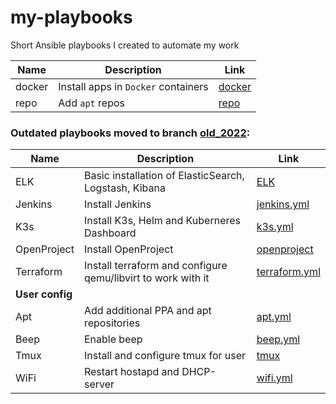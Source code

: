 # my-playbooks
Short Ansible playbooks I created to automate my work

| Name | Description | Link |
| ------ | ------ | ------ | 
| docker | Install apps in `Docker` containers | [docker](docker) |
| repo | Add `apt` repos | [repo](repo) |


### Outdated playbooks moved to branch [old_2022](https://github.com/aceberg/my-playbooks/tree/old_2022):

| Name | Description | Link |
| ------ | ------ | ------ | 
| ELK | Basic installation of ElasticSearch, Logstash, Kibana | [ELK](https://github.com/aceberg/my-playbooks/blob/old_2022/ELK) |
| Jenkins | Install Jenkins | [jenkins.yml](https://github.com/aceberg/my-playbooks/blob/old_2022/jenkins/jenkins.yml) |
| K3s | Install K3s, Helm and Kuberneres Dashboard | [k3s.yml](https://github.com/aceberg/my-playbooks/blob/old_2022/k3s/k3s.yml) |
| OpenProject | Install OpenProject | [openproject](https://github.com/aceberg/my-playbooks/blob/old_2022/openproject) |
| Terraform | Install terraform and configure qemu/libvirt to work with it | [terraform.yml](https://github.com/aceberg/my-playbooks/blob/old_2022/terraform/terraform.yml)|
| **User config** | 
| Apt | Add additional PPA and apt repositories | [apt.yml](https://github.com/aceberg/my-playbooks/blob/old_2022/repo/apt.yml) |
| Beep | Enable beep | [beep.yml](https://github.com/aceberg/my-playbooks/blob/old_2022/beep/beep.yml) |
| Tmux | Install and configure tmux for user | [tmux](https://github.com/aceberg/my-playbooks/blob/old_2022/tmux) |
| WiFi | Restart hostapd and DHCP-server | [wifi.yml](https://github.com/aceberg/my-playbooks/blob/old_2022/wifi/wifi.yml) |